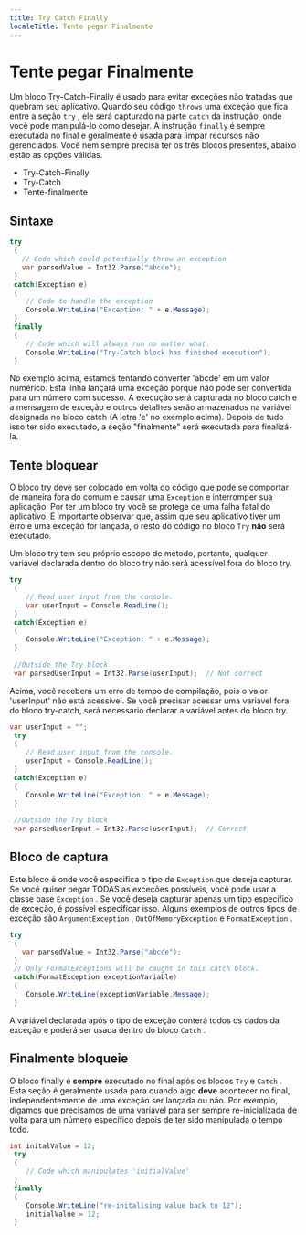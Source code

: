 ```yaml
---
title: Try Catch Finally
localeTitle: Tente pegar Finalmente
---
```

# Tente pegar Finalmente

Um bloco Try-Catch-Finally é usado para evitar exceções não tratadas que quebram seu aplicativo. Quando seu código `throws` uma exceção que fica entre a seção `try` , ele será capturado na parte `catch` da instrução, onde você pode manipulá-lo como desejar. A instrução `finally` é sempre executada no final e geralmente é usada para limpar recursos não gerenciados. Você nem sempre precisa ter os três blocos presentes, abaixo estão as opções válidas.

*   Try-Catch-Finally
*   Try-Catch
*   Tente-finalmente

## Sintaxe

```csharp
try 
 { 
   // Code which could potentially throw an exception 
   var parsedValue = Int32.Parse("abcde"); 
 } 
 catch(Exception e) 
 { 
    // Code to handle the exception 
    Console.WriteLine("Exception: " + e.Message); 
 } 
 finally 
 { 
    // Code which will always run no matter what. 
    Console.WriteLine("Try-Catch block has finished execution"); 
 } 
```

No exemplo acima, estamos tentando converter 'abcde' em um valor numérico. Esta linha lançará uma exceção porque não pode ser convertida para um número com sucesso. A execução será capturada no bloco catch e a mensagem de exceção e outros detalhes serão armazenados na variável designada no bloco catch (A letra 'e' no exemplo acima). Depois de tudo isso ter sido executado, a seção "finalmente" será executada para finalizá-la.

## Tente bloquear

O bloco try deve ser colocado em volta do código que pode se comportar de maneira fora do comum e causar uma `Exception` e interromper sua aplicação. Por ter um bloco try você se protege de uma falha fatal do aplicativo. É importante observar que, assim que seu aplicativo tiver um erro e uma exceção for lançada, o resto do código no bloco `Try` **não** será executado.

Um bloco try tem seu próprio escopo de método, portanto, qualquer variável declarada dentro do bloco try não será acessível fora do bloco try.

```csharp
try 
 { 
    // Read user input from the console. 
    var userInput = Console.ReadLine(); 
 } 
 catch(Exception e) 
 { 
    Console.WriteLine("Exception: " + e.Message); 
 } 
 
 //Outside the Try block 
 var parsedUserInput = Int32.Parse(userInput);  // Not correct 
```

Acima, você receberá um erro de tempo de compilação, pois o valor 'userInput' não está acessível. Se você precisar acessar uma variável fora do bloco try-catch, será necessário declarar a variável antes do bloco try.

```csharp
var userInput = ""; 
 try 
 { 
    // Read user input from the console. 
    userInput = Console.ReadLine(); 
 } 
 catch(Exception e) 
 { 
    Console.WriteLine("Exception: " + e.Message); 
 } 
 
 //Outside the Try block 
 var parsedUserInput = Int32.Parse(userInput);  // Correct 
```

## Bloco de captura

Este bloco é onde você especifica o tipo de `Exception` que deseja capturar. Se você quiser pegar TODAS as exceções possíveis, você pode usar a classe base `Exception` . Se você deseja capturar apenas um tipo específico de exceção, é possível especificar isso. Alguns exemplos de outros tipos de exceção são `ArgumentException` , `OutOfMemoryException` e `FormatException` .

```csharp
try 
 { 
   var parsedValue = Int32.Parse("abcde"); 
 } 
 // Only FormatExceptions will be caught in this catch block. 
 catch(FormatException exceptionVariable) 
 { 
    Console.WriteLine(exceptionVariable.Message); 
 } 
```

A variável declarada após o tipo de exceção conterá todos os dados da exceção e poderá ser usada dentro do bloco `Catch` .

## Finalmente bloqueie

O bloco finally é **sempre** executado no final após os blocos `Try` e `Catch` . Esta seção é geralmente usada para quando algo **deve** acontecer no final, independentemente de uma exceção ser lançada ou não. Por exemplo, digamos que precisamos de uma variável para ser sempre re-inicializada de volta para um número específico depois de ter sido manipulada o tempo todo.

```csharp
int initalValue = 12; 
 try 
 { 
    // Code which manipulates 'initialValue' 
 } 
 finally 
 { 
    Console.WriteLine("re-initalising value back to 12"); 
    initialValue = 12; 
 } 

```